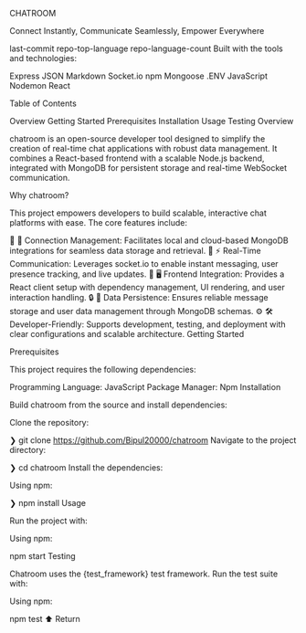 CHATROOM

Connect Instantly, Communicate Seamlessly, Empower Everywhere

last-commit repo-top-language repo-language-count
Built with the tools and technologies:

Express JSON Markdown Socket.io npm
Mongoose .ENV JavaScript Nodemon React

Table of Contents

Overview
Getting Started
Prerequisites
Installation
Usage
Testing
Overview

chatroom is an open-source developer tool designed to simplify the creation of real-time chat applications with robust data management. It combines a React-based frontend with a scalable Node.js backend, integrated with MongoDB for persistent storage and real-time WebSocket communication.

Why chatroom?

This project empowers developers to build scalable, interactive chat platforms with ease. The core features include:

🧩 🔗 Connection Management: Facilitates local and cloud-based MongoDB integrations for seamless data storage and retrieval.
🚀 ⚡ Real-Time Communication: Leverages socket.io to enable instant messaging, user presence tracking, and live updates.
🎨 🖥️ Frontend Integration: Provides a React client setup with dependency management, UI rendering, and user interaction handling.
🔒 🔄 Data Persistence: Ensures reliable message storage and user data management through MongoDB schemas.
⚙️ 🛠️ Developer-Friendly: Supports development, testing, and deployment with clear configurations and scalable architecture.
Getting Started

Prerequisites

This project requires the following dependencies:

Programming Language: JavaScript
Package Manager: Npm
Installation

Build chatroom from the source and install dependencies:

Clone the repository:

❯ git clone https://github.com/Bipul20000/chatroom
Navigate to the project directory:

❯ cd chatroom
Install the dependencies:

Using npm:

❯ npm install
Usage

Run the project with:

Using npm:

npm start
Testing

Chatroom uses the {test_framework} test framework. Run the test suite with:

Using npm:

npm test
⬆ Return
